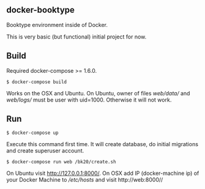 docker-booktype
---------------

Booktype environment inside of Docker. 

This is very basic (but functional) initial project for now.


Build
-----

Required docker-compose >= 1.6.0.

    $ docker-compose build

Works on the OSX and Ubuntu. On Ubuntu, owner of files _web/data/_ and _web/logs/_ must be user with uid=1000. Otherwise it will not work.

Run
---

    $ docker-compose up

Execute this command first time. It will create database, do initial migrations and create superuser account.

    $ docker-compose run web /bk20/create.sh

On Ubuntu visit http://127.0.0.1:8000/. On OSX add IP (docker-machine ip) of your Docker Machine to _/etc/hosts_ and visit http://web:8000//
